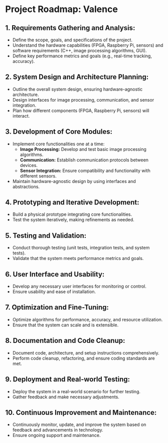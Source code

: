 # Project Roadmap: Valence

## 1. **Requirements Gathering and Analysis:**

- Define the scope, goals, and specifications of the project.
- Understand the hardware capabilities (FPGA, Raspberry Pi, sensors) and software requirements (C++, image processing algorithms, GUI).
- Define key performance metrics and goals (e.g., real-time tracking, accuracy).

## 2. **System Design and Architecture Planning:**

- Outline the overall system design, ensuring hardware-agnostic architecture.
- Design interfaces for image processing, communication, and sensor integration.
- Plan how different components (FPGA, Raspberry Pi, sensors) will interact.

## 3. **Development of Core Modules:**

- Implement core functionalities one at a time:
  - **Image Processing:** Develop and test basic image processing algorithms.
  - **Communication:** Establish communication protocols between devices.
  - **Sensor Integration:** Ensure compatibility and functionality with different sensors.
- Maintain hardware-agnostic design by using interfaces and abstractions.

## 4. **Prototyping and Iterative Development:**

- Build a physical prototype integrating core functionalities.
- Test the system iteratively, making refinements as needed.

## 5. **Testing and Validation:**

- Conduct thorough testing (unit tests, integration tests, and system tests).
- Validate that the system meets performance metrics and goals.

## 6. **User Interface and Usability:**

- Develop any necessary user interfaces for monitoring or control.
- Ensure usability and ease of installation.

## 7. **Optimization and Fine-Tuning:**

- Optimize algorithms for performance, accuracy, and resource utilization.
- Ensure that the system can scale and is extensible.
  
## 8. **Documentation and Code Cleanup:**

- Document code, architecture, and setup instructions comprehensively.
- Perform code cleanup, refactoring, and ensure coding standards are met.

## 9. **Deployment and Real-world Testing:**

- Deploy the system in a real-world scenario for further testing.
- Gather feedback and make necessary adjustments.

## 10. **Continuous Improvement and Maintenance:**

- Continuously monitor, update, and improve the system based on feedback and advancements in technology.
- Ensure ongoing support and maintenance.
